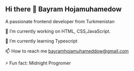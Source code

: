 ## Hi there 👋 Bayram Hojamuhamedow

A passionate frontend developer from Turkmenistan

🔭 I’m currently working on HTML, CSS,JavaScript.

🌱 I’m currently learning Typescript

📫 How to reach me bayramhojamuhameddow@gmail.com

⚡ Fun fact: Midnight Progromer

